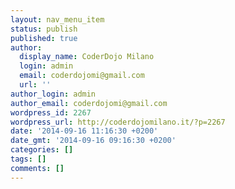 ```yaml
---
layout: nav_menu_item
status: publish
published: true
author:
  display_name: CoderDojo Milano
  login: admin
  email: coderdojomi@gmail.com
  url: ''
author_login: admin
author_email: coderdojomi@gmail.com
wordpress_id: 2267
wordpress_url: http://coderdojomilano.it/?p=2267
date: '2014-09-16 11:16:30 +0200'
date_gmt: '2014-09-16 09:16:30 +0200'
categories: []
tags: []
comments: []
---
```


